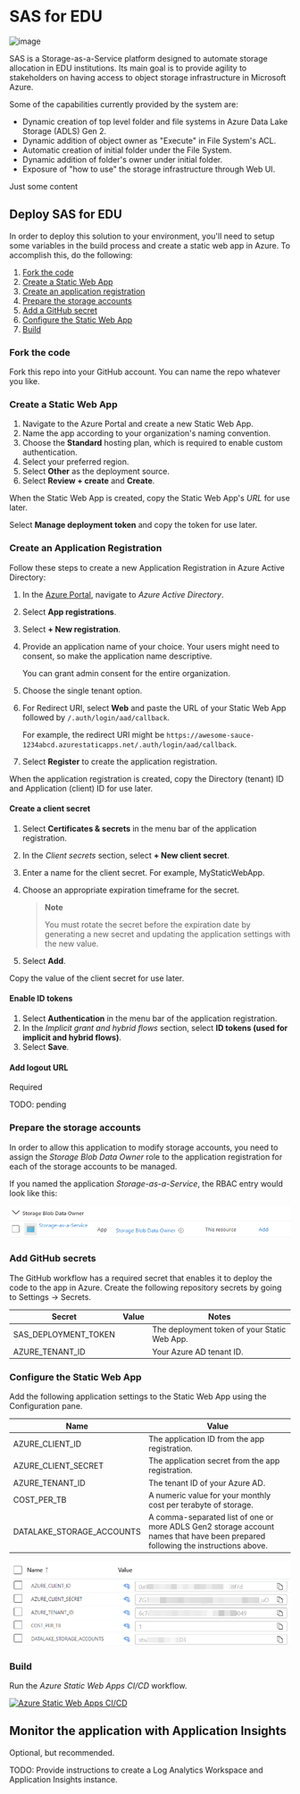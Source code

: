 # SAS for EDU

![image](assets/sas-welcome-page.png)

SAS is a Storage-as-a-Service platform designed to automate storage allocation in EDU institutions. Its main goal is to provide agility to stakeholders on having access to object storage infrastructure in Microsoft Azure.

Some of the capabilities currently provided by the system are:

* Dynamic creation of top level folder and file systems in Azure Data Lake Storage (ADLS) Gen 2.
* Dynamic addition of object owner as "Execute" in File System's ACL.
* Automatic creation of initial folder under the File System.
* Dynamic addition of folder's owner under initial folder.
* Exposure of "how to use" the storage infrastructure through Web UI.

Just some content

## Deploy SAS for EDU

In order to deploy this solution to your environment, you'll need to setup some variables in the build process and create a static web app in Azure. To accomplish this, do the following:

1. [Fork the code](#fork-the-code)
1. [Create a Static Web App](#create-a-static-web-app)
1. [Create an application registration](#create-an-application-registration)
1. [Prepare the storage accounts](#prepare-the-storage-accounts)
1. [Add a GitHub secret](#add-a-github-secret)
1. [Configure the Static Web App](#configure-the-static-web-app)
1. [Build](#build)

### Fork the code

Fork this repo into your GitHub account. You can name the repo whatever you like.

### Create a Static Web App

1. Navigate to the Azure Portal and create a new Static Web App.
1. Name the app according to your organization's naming convention.
1. Choose the **Standard** hosting plan, which is required to enable custom authentication.
1. Select your preferred region.
1. Select **Other** as the deployment source.
1. Select **Review + create** and **Create**.

When the Static Web App is created, copy the Static Web App's *URL* for use later.

Select **Manage deployment token** and copy the token for use later.

### Create an Application Registration

Follow these steps to create a new Application Registration in Azure Active Directory:

1. In the [Azure Portal](https://portal.azure.com), navigate to *Azure Active Directory*.
1. Select **App registrations**.
1. Select **+ New registration**.
1. Provide an application name of your choice. Your users might need to consent, so make the application name descriptive.

    You can grant admin consent for the entire organization.

1. Choose the single tenant option.
1. For Redirect URI, select **Web** and paste the URL of your Static Web App followed by `/.auth/login/aad/callback`.

    For example, the redirect URI might be `https://awesome-sauce-1234abcd.azurestaticapps.net/.auth/login/aad/callback`.

1. Select **Register** to create the application registration.

When the application registration is created, copy the Directory (tenant) ID and Application (client) ID for use later.

#### Create a client secret

1. Select **Certificates & secrets** in the menu bar of the application registration.
1. In the *Client secrets* section, select **+ New client secret**.
1. Enter a name for the client secret. For example, MyStaticWebApp.
1. Choose an appropriate expiration timeframe for the secret.

    > **Note**
    >
    >You must rotate the secret before the expiration date by generating a new secret and updating the application settings with the new value.

1. Select **Add**.

Copy the value of the client secret for use later.

#### Enable ID tokens

1. Select **Authentication** in the menu bar of the application registration.
1. In the *Implicit grant and hybrid flows* section, select **ID tokens (used for implicit and hybrid flows)**.
1. Select **Save**.

#### Add logout URL

Required

TODO: pending

### Prepare the storage accounts

In order to allow this application to modify storage accounts, you need to assign the *Storage Blob Data Owner* role to the application registration for each of the storage accounts to be managed.

If you named the application *Storage-as-a-Service*, the RBAC entry would look like this:

![image](assets/rbac-blob-owner.png)

### Add GitHub secrets

The GitHub workflow has a required secret that enables it to deploy the code to the app in Azure. Create the following repository secrets by going to Settings -> Secrets.

Secret | Value | Notes
--- | --- | ---
SAS_DEPLOYMENT_TOKEN | | The deployment token of your Static Web App.
AZURE_TENANT_ID | | Your Azure AD tenant ID.

### Configure the Static Web App

Add the following application settings to the Static Web App using the Configuration pane.

| Name | Value |
| --- | --- |
| AZURE_CLIENT_ID | The application ID from the app registration. |
| AZURE_CLIENT_SECRET | The application secret from the app registration. |
| AZURE_TENANT_ID | The tenant ID of your Azure AD. |
| COST_PER_TB | A numeric value for your monthly cost per terabyte of storage. |
| DATALAKE_STORAGE_ACCOUNTS | A comma-separated list of one or more ADLS Gen2 storage account names that have been prepared following the instructions above. |

![App Settings](./assets/app-settings.png)

### Build

Run the *Azure Static Web Apps CI/CD* workflow.

[![Azure Static Web Apps CI/CD](../../actions/workflows/azure-swa-deploy.yml/badge.svg)](../../actions/workflows/azure-swa-deploy.yml)

## Monitor the application with Application Insights

Optional, but recommended.

TODO: Provide instructions to create a Log Analytics Workspace and Application Insights instance.
